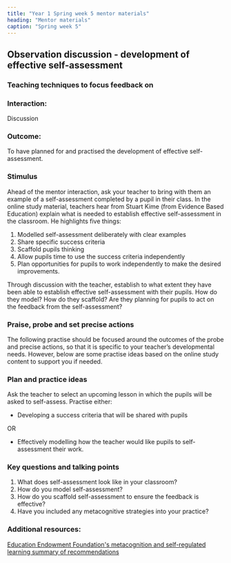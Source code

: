 ```yaml
---
title: "Year 1 Spring week 5 mentor materials"
heading: "Mentor materials"
caption: "Spring week 5"
---
```



## Observation discussion - development of effective self-assessment

### Teaching techniques to focus feedback on

### Interaction: 
Discussion

### Outcome: 
To have planned for and practised the development of effective self-assessment.

### Stimulus
Ahead of the mentor interaction, ask your teacher to bring with them an example of a self-assessment completed by a pupil in their class.
In the online study material, teachers hear from Stuart Kime (from Evidence Based Education) explain what is needed to establish effective self-assessment in the classroom. He highlights five things:

1. Modelled self-assessment deliberately with clear examples
2. Share specific success criteria
3. Scaffold pupils thinking
4. Allow pupils time to use the success criteria independently
5. Plan opportunities for pupils to work independently to make the desired improvements.

Through discussion with the teacher, establish to what extent they have been able to establish effective self-assessment with their pupils. How do they model? How do they scaffold? Are they planning for pupils to act on the feedback from the self-assessment?

### Praise, probe and set precise actions
The following practise should be focused around the outcomes of the probe and precise actions, so that it is specific to your teacher’s developmental needs. However, below are some practise ideas based on the online study content to support you if needed.

### Plan and practice ideas
Ask the teacher to select an upcoming lesson in which the pupils will be asked to self-assess. Practise either:

- Developing a success criteria that will be shared with pupils

OR

- Effectively modelling how the teacher would like pupils to self-assessment their work.

### Key questions and talking points

1. What does self-assessment look like in your classroom?
2. How do you model self-assessment?
3. How do you scaffold self-assessment to ensure the feedback is effective?
4. Have you included any metacognitive strategies into your practice?

### Additional resources:

[Education Endowment Foundation's metacognition and self-regulated learning summary of recommendations](https://educationendowmentfoundation.org.uk/public/files/Publications/Metacognition/Summary_of_recommendations_poster.pdf)

